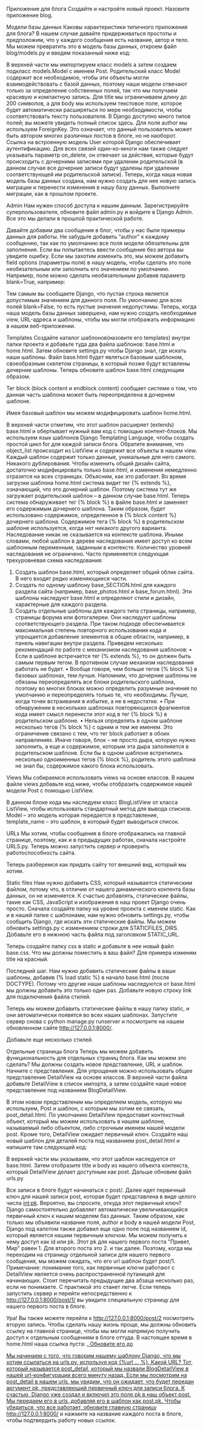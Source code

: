 Приложение для блога
Создайте и настройте новый проект. Назовите приложение blog.

Модели базы данных
Каковы характеристики типичного приложения для блога? В нашем случае давайте придерживаться простоты и предположим, что у каждого сообщения есть название, автор и тело. Мы можем превратить это в модель базы данных, откроем файл blog/models.py и введем показанный ниже код:
 
В верхней части мы импортируем класс models а затем создаем подкласс models.Model с именем Post. Родительский класс Model содержит все необходимое, чтобы эти объекты могли взаимодействовать с базой данных, поэтому наши модели отвечают только за определение собственных полей, так что мы получаем красивую и компактную запись.
Для title мы ограничиваем длину до 200 символов, а для body мы используем текстовое поле, которое будет автоматически расширяться по мере необходимости, чтобы соответствовать тексту пользователя. В Django доступно много типов полей; вы можете увидеть полный список здесь.
Для поля author мы используем ForeignKey. Это означает, что данный пользователь может быть автором многих различных постов в блоге, но не наоборот. Ссылка на встроенную модель User которой Django обеспечивает аутентификацию. Для всех связей один-ко-многи нам также следует указывать параметр on_delete, он отвечает за действия, которые будут происходить с дочерними записями при удалении родительской (в данном случае все дочерние записи будут удалены при удалении соответствующей им родительской записи).
Теперь, когда наша новая модель базы данных создана, нам нужно создать для нее новую запись миграции и перенести изменения в нашу базу данных. 
Выполните миграции, как в прошлом проекте.

Admin
Нам нужен способ доступа к нашим данным. Зарегистрируйте суперпользователя, обновите файл admin.py и войдите в Django Admin. Все это мы делали в прошлой практической работе.

Давайте добавим два сообщения в блог, чтобы у нас были примеры данных для работы. Не забудьте добавить “author” к каждому сообщению, так как по умолчанию все поля модели обязательны для заполнения. Если вы попытаетесь ввести сообщение без автора вы увидите ошибку. Если мы захотим изменить это, мы можем добавить field options (параметры поля) в нашу модель, чтобы сделать это поле необязательным или заполнить его значением по умолчанию.
Например, поле можно сделать необязательным добавив параметр blank=True, например:
 
Тем самым вы сообщаете Django, что пустая строка является допустимым значением для данного поля. По умолчанию для всех полей blank=False, то есть пустые значения недопустимы.
Теперь, когда наша модель базы данных завершена, нам нужно создать необходимые view, URL-адреса и шаблоны, чтобы мы могли отображать информацию в нашем веб-приложении.

Templates 
Создайте каталог шаблонов(назовите его templates) внутри папки проекта и добавьте туда два файла шаблонов: base.html и home.html.
Затем обновите settings.py чтобы Django знал, где искать наши шаблоны.
Файл base.html будет являться базовым шаблоном, своеобразным скелетом страницы, в который позже будут вставлены дочерние шаблоны. 
Теперь обновите шаблон base.html следующим образом.
 
Тег block (block content и endblock content) сообщает системе о том, что данная часть шаблона может быть переопределена в дочернем шаблоне.

Имея базовый шаблон мы можем модифицировать шаблон home.html.
 
В верхней части отметим, что этот шаблон расширяет (extends) base.html и обертывает нужный вам код с помощью контент-блоков. Мы используем язык шаблонов Django Templating Language, чтобы создать простой цикл for для каждой записи блога. Обратите внимание, что object_list происходит из ListView и содержит все объекты в нашем view.
Каждый шаблон содержит только данные, уникальные для него самого. Никакого дублирования. Чтобы изменить общий дизайн сайта, достаточно модифицировать только base.html, и изменения немедленно отразятся на всех страницах. 
Объясним, как это работает. Во время загрузки шаблона home.html система видит тег {% extends %}, означающий, что это дочерний шаблон. Поэтому система тут же загружает родительский шаблон – в данном случае base.html.
Теперь система обнаруживает тег {% block %} в файле base.html и заменяет его содержимым дочернего шаблона. Таким образом, будет использовано содержимое, определенное в {% block content %} дочернего шаблона.
Содержимое тега {% block %} в родительском шаблоне используется, когда нет никакого другого варианта. Наследование никак не сказывается на контексте шаблона. Иными словами, любой шаблон в дереве наследования имеет доступ ко всем шаблонным переменным, заданным в контексте.
Количество уровней наследования не ограничено. Часто применяется следующая трехуровневая схема наследования: 
1. Создать шаблон base.html, который определяет общий облик сайта. В него входят редко изменяющиеся части. 
2. Создать по одному шаблону base_SECTION.html для каждого раздела сайта (например, base_photos.html и base_forum.html). Эти шаблоны наследуют base.html и определяют стили и дизайн, характерные для каждого раздела. 
3. Создать отдельные шаблоны для каждого типа страницы, например, страницы форума или фотогалереи. Они наследуют шаблоны соответствующего раздела. 
При таком подходе обеспечивается максимальная степень повторного использования кода и упрощается добавление элементов в общие области, например, в панель навигации внутри раздела. 
Приведем несколько рекомендаций по работе с механизмом наследования шаблонов:
• Если в шаблоне встречается тег {% extends %}, то он должен быть самым первым тегом. В противном случае механизм наследования работать не будет. 
• Вообще говоря, чем больше тегов {% block %} в базовых шаблонах, тем лучше. Напомним, что дочерние шаблоны не обязаны переопределять все блоки родительского шаблона, поэтому во многих блоках можно определить разумные значения по умолчанию и переопределять только те, что необходимы. Лучше, когда точек встраивания в избытке, а не в недостатке. 
• При обнаружении в нескольких шаблонах повторяющихся фрагментов кода имеет смысл перенести этот код в тег {% block %} в родительском шаблоне. 
• Нельзя определять в одном шаблоне несколько тегов {% block %} с одним и тем же именем. Это ограничение связано с тем, что тег block работает в обоих направлениях. Иначе говоря, блок – не просто дыра, которую нужно заполнить, а еще и содержимое, которым эта дыра заполняется в родительском шаблоне. Если бы в одном шаблоне встретились несколько одноименных тегов {% block %}, родитель этого шаблона не знал бы, содержимое какого блока использовать. 

Views
Мы собираемся использовать views на основе классов.
В нашем файле views добавьте код ниже, чтобы отобразить содержимое нашей модели Post с помощью ListView.
 
В данном блоке кода мы наследуем класс BlogListView от класса ListView, чтобы использовать стандартный метод для вывода списков. Model – это модель которая передается в представление, template_name – это шаблон, в который будет выводиться список.

URLs
Мы хотим, чтобы сообщения в блоге отображались на главной странице, поэтому, как и в предыдущих работах, сначала настройте URLS.py. 
Теперь можно запустить сервер и проверить работоспособность сайта.
 
Теперь разберемся как придать сайту тот внешний вид, который мы хотим.

Static files
Нам нужно добавить CSS, который называется статическим файлом, потому что, в отличие от нашего динамического контента базы данных, он не изменяется. К счастью добавлять, статические файлы, такие как CSS, JavaScript и изображения в наш проект Django очень просто.
Сначала создайте папку на уровне проекта с именем static.
Как и в нашей папке с шаблонами, нам нужно обновить settings.py, чтобы сообщить Django, где искать эти статические файлы. Мы можем обновить settings.py с изменением строки для STATICFILES_DIRS. Добавьте его в нижнюю часть файла под заголовком STATIC_URL.
 
Теперь создайте папку css в static и добавьте в нее новый файл base.css.
Что мы должны поместить в ваш файл? Для примера изменим title на красный.
 
Последний шаг. Нам нужно добавить статические файлы в ваши шаблоны, добавив {% load static %} в начало base.html (после DOCTYPE). Потому что другие наши шаблоны наследуются от base.html мы должны добавить это только один раз. Добавьте новую строку link для подключения файла стилей. 
 
Теперь мы можем добавить статические файлы в нашу папку static, и они автоматически появятся во всех наших шаблонах.
Запустите сервер снова с python manage.py runserver и посмотрите на нашем обновленном сайте http://127.0.0.1:8000/.
 
Добавьте еще несколько стилей.

Отдельные страницы блога
Теперь мы можем добавить функциональность для отдельных страниц блога. Как мы можем это сделать? Мы должны создать новое представление, URL и шаблон. 
Начните с представления. Для упрощения можно использовать общее представление DetailView на основе классов. В верхней части файла добавьте DetailView в список импорта, а затем создайте наше новое представление под названием BlogDetailView.
 
В этом новом представлении мы определяем модель, которую мы используем, Post и шаблон, с которым мы хотим ее связать, post_detail.html. По умолчанию DetailView предоставит контекстный объект, который мы можем использовать в нашем шаблоне, называемый либо объектом, либо строчным именем нашей модели post. Кроме того, DetailView ожидает первичный ключ. 
Создайте наш новый шаблон для деталей поста под названием post_detail.html и напишите там следующий код:
 
В верхней части мы указываем, что этот шаблон наследуется от base.html. Затем отобразите title и body из нашего объекта контекста, который DetailView делает доступным как post. 
Дальше обновим файл urls.py
 
Все записи в блоге будут начинаться с post/. Далее идет первичный ключ для нашей записи post, которая будет представлена в виде целого числа <int:pk>. Вероятно, вы спросите, откуда этот первичный ключ? Django самостоятельно добавляет автоматически увеличивающийся первичный ключ к нашим моделям баз данных. Таким образом, как только мы объявили название поля, author и body в нашей модели Post, Django под капотом также добавил еще одно поле под названием id, который является нашим первичным ключом. Мы можем получить к нему доступ как id или pk.
Этот pk для нашего первого поста "Привет, Мир" равен 1. Для второго поста это 2. и так далее. Поэтому, когда мы переходим на страницу отдельной записи для нашего первого сообщения, мы можем ожидать, что его url шаблон будет post/1.
Примечание: понимание того, как первичные ключи работают с DetailView является очень распространенной путаницей для начинающих. Стоит перечитать предыдущие два абзаца несколько раз, если не понимаете. С практикой это станет легче.
Если теперь запустить сервер и перейти непосредственно к http://127.0.0.1:8000/post/1/ вы увидите специальную страницу для нашего первого поста в блоге.
 
Ура! Вы также можете перейти к http://127.0.0.1:8000/post/2 посмотреть вторую запись. Чтобы сделать нашу жизнь проще, мы должны обновить ссылку на главной странице, чтобы мы могли напрямую получить доступ к отдельным сообщениям в блоге оттуда. В настоящее время в home.html наша ссылка пуста: <a href="">. Обновите его до
 
Мы начинаем с того, что говорим нашему шаблону Django, что мы хотим ссылаться на urls.py, используя код {%url ... %}. Какой URL? Тот, который называется post_detail, который мы назвали BlogDetailView в нашей url-конфигурации всего минуту назад. Если мы посмотрим на post_detail в нашем urls, мы увидим, что он ожидает, что будет передан аргумент pk, представляющий первичный ключ для записи блога. К счастью, Django уже создал и включил это поле pk в наш объект post. Мы передаем его в urls, добавляя его в шаблон как post.pk.
Чтобы убедиться, что все работает, обновите главную страницу http://127.0.0.1:8000/ и нажмите на название каждого поста в блоге, чтобы подтвердить работу новых ссылок.

